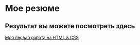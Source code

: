 # Мое резюме

## Результат вы можете посмотреть здесь

[Моя первая работа на HTML & CSS](https://mkashingit.github.io/resume/)
